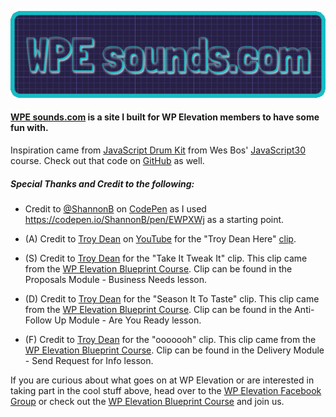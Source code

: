 ![WPE sounds logo](https://github.com/nicksocha/wpesounds-com/blob/master/images/wpesounds-com.jpg?raw=true)

#### [WPE sounds.com](https://wpesounds.com) is a site I built for WP Elevation members to have some fun with.

Inspiration came from [JavaScript Drum Kit](https://www.youtube.com/watch?v=VuN8qwZoego) from Wes Bos' [JavaScript30](https://javascript30.com/) course. Check out that code on [GitHub](https://github.com/wesbos/JavaScript30/tree/master/01%20-%20JavaScript%20Drum%20Kit) as well.

##### Special Thanks and Credit to the following:

- Credit to [@ShannonB](https://codepen.io/ShannonB/) on [CodePen](https://codepen.io/) as I used https://codepen.io/ShannonB/pen/EWPXWj as a starting point.

- (A) Credit to [Troy Dean](https://www.youtube.com/channel/UCZoU_a8AfEAw0TriIJR9Gzg) on [YouTube](https://www.youtube.com/) for the "Troy Dean Here" [clip](https://youtu.be/cFZlUXz5XoE?t=18).

- (S) Credit to [Troy Dean](https://www.wpelevation.com/author/teerock/) for the "Take It Tweak It" clip. This clip came from the [WP Elevation Blueprint Course](https://www.wpelevation.com/courses/). Clip can be found in the Proposals Module - Business Needs lesson.

- (D) Credit to [Troy Dean](https://www.wpelevation.com/author/teerock/) for the "Season It To Taste" clip. This clip came from the [WP Elevation Blueprint Course](https://www.wpelevation.com/courses/). Clip can be found in the Anti-Follow Up Module - Are You Ready lesson.

- (F) Credit to [Troy Dean](https://www.wpelevation.com/author/teerock/) for the "ooooooh" clip. This clip came from the [WP Elevation Blueprint Course](https://www.wpelevation.com/courses/). Clip can be found in the Delivery Module - Send Request for Info lesson.

If you are curious about what goes on at WP Elevation or are interested in taking part in the cool stuff above, head over to the [WP Elevation Facebook Group](https://www.facebook.com/wpelevation/) or check out the [WP Elevation Blueprint Course](https://www.wpelevation.com/courses/) and join us.
